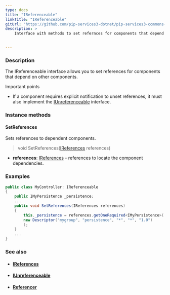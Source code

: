 ```yaml
---
type: docs
title: "IReferenceable"
linkTitle: "IReferenceable"
gitUrl: "https://github.com/pip-services3-dotnet/pip-services3-commons-dotnet"
description: >
    Interface with methods to set refernces for components that depend on other components. 

    
---
```


### Description

The IReferenceable interface allows you to set references for components that depend on other components.

Important points

- If a component requires explicit notification to unset references, it must also implement the [IUnreferenceable](../iunreferenceable) interface.


### Instance methods

#### SetReferences
Sets references to dependent components.

> void SetReferences([IReferences](../ireferences) references)

- **references**: [IReferences](../ireferences) - references to locate the component dependencies. 

### Examples

```cs
public class MyController: IReferenceable 
{
    public IMyPersistence _persistence;
    ...    
    public void SetReferences(IReferences references)
    {
        this._persistence = references.getOneRequired<IMyPersistence>(
        new Descriptor("mygroup", "persistence", "*", "*", "1.0")
        );
    }
    ...
}

```

### See also
- #### [IReferences](../ireferences)
- #### [IUnreferenceable](../iunreferenceable)
- #### [Referencer](../referencer)

